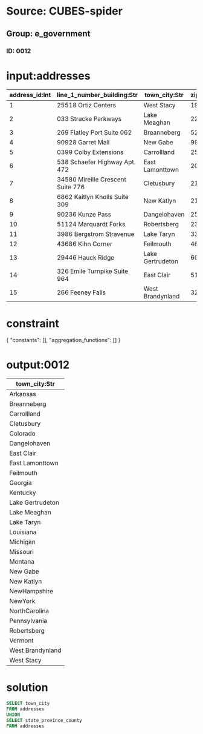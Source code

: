 # Source: CUBES-spider
## Group: e_government
### ID: 0012

# input:addresses

| address_id:Int | line_1_number_building:Str | town_city:Str | zip_postcode:Str | state_province_county:Str | country:Str |
|---|---|---|---|---|---|
| 1 | 25518 Ortiz Centers | West Stacy | 193 | NorthCarolina | USA |
| 2 | 033 Stracke Parkways | Lake Meaghan | 227 | Colorado | USA |
| 3 | 269 Flatley Port Suite 062 | Breanneberg | 527 | NewHampshire | USA |
| 4 | 90928 Garret Mall | New Gabe | 993 | Missouri | USA |
| 5 | 0399 Colby Extensions | Carrollland | 250 | Kentucky | USA |
| 6 | 538 Schaefer Highway Apt. 472 | East Lamonttown | 202 | Louisiana | USA |
| 7 | 34580 Mireille Crescent Suite 776 | Cletusbury | 215 | Georgia | USA |
| 8 | 6862 Kaitlyn Knolls Suite 309 | New Katlyn | 21 | Pennsylvania | USA |
| 9 | 90236 Kunze Pass | Dangelohaven | 259 | Louisiana | USA |
| 10 | 51124 Marquardt Forks | Robertsberg | 23 | NewYork | USA |
| 11 | 3986 Bergstrom Stravenue | Lake Taryn | 332 | Michigan | USA |
| 12 | 43686 Kihn Corner | Feilmouth | 460 | Vermont | USA |
| 13 | 29446 Hauck Ridge | Lake Gertrudeton | 603 | Montana | USA |
| 14 | 326 Emile Turnpike Suite 964 | East Clair | 515 | Georgia | USA |
| 15 | 266 Feeney Falls | West Brandynland | 320 | Arkansas | USA |

# constraint

{
  "constants": [],
  "aggregation_functions": []
}

# output:0012

| town_city:Str |
|---|
| Arkansas |
| Breanneberg |
| Carrollland |
| Cletusbury |
| Colorado |
| Dangelohaven |
| East Clair |
| East Lamonttown |
| Feilmouth |
| Georgia |
| Kentucky |
| Lake Gertrudeton |
| Lake Meaghan |
| Lake Taryn |
| Louisiana |
| Michigan |
| Missouri |
| Montana |
| New Gabe |
| New Katlyn |
| NewHampshire |
| NewYork |
| NorthCarolina |
| Pennsylvania |
| Robertsberg |
| Vermont |
| West Brandynland |
| West Stacy |

# solution

```sql
SELECT town_city
FROM addresses
UNION
SELECT state_province_county
FROM addresses
```
